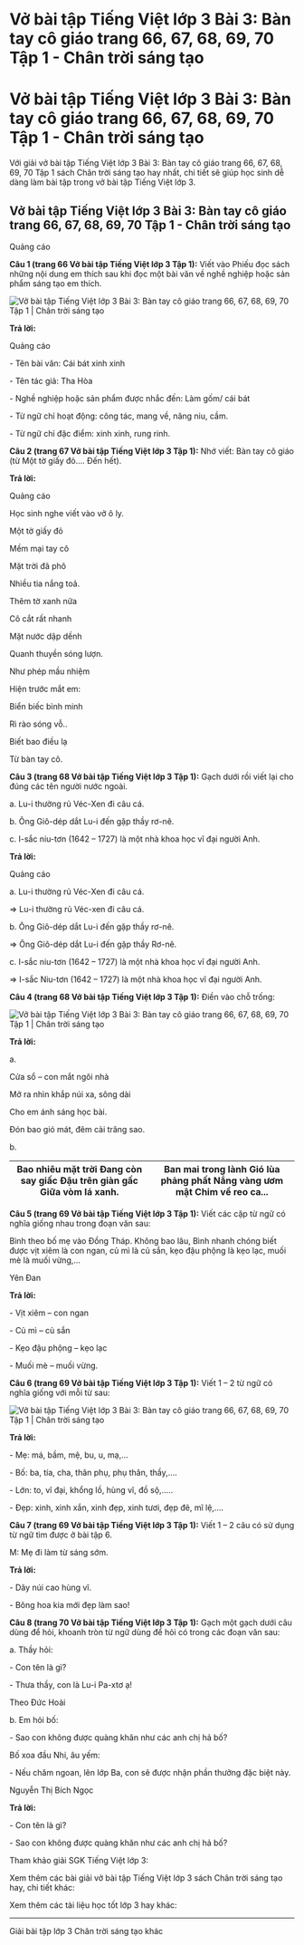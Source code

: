 # Vở bài tập Tiếng Việt lớp 3 Bài 3: Bàn tay cô giáo trang 66, 67, 68, 69, 70 Tập 1 - Chân trời sáng tạo

# Vở bài tập Tiếng Việt lớp 3 Bài 3: Bàn tay cô giáo trang 66, 67, 68, 69, 70 Tập 1 - Chân trời sáng tạo

Với giải vở bài tập Tiếng Việt lớp 3 Bài 3: Bàn tay cô giáo trang 66, 67, 68, 69, 70 Tập 1 sách Chân trời sáng tạo hay nhất, chi tiết sẽ giúp học sinh dễ dàng làm bài tập trong vở bài tập Tiếng Việt lớp 3.

## Vở bài tập Tiếng Việt lớp 3 Bài 3: Bàn tay cô giáo trang 66, 67, 68, 69, 70 Tập 1 - Chân trời sáng tạo

Quảng cáo

**Câu 1 (trang 66 Vở bài tập Tiếng Việt lớp 3 Tập 1):** Viết vào Phiếu đọc sách những nội dung em thích sau khi đọc một bài văn về nghề nghiệp hoặc sản phẩm sáng tạo em thích.

![Vở bài tập Tiếng Việt lớp 3 Bài 3: Bàn tay cô giáo trang 66, 67, 68, 69, 70 Tập 1 | Chân trời sáng tạo](https://vietjack.com/vbt-tieng-viet-3-ct/images/bai-3-ban-tay-co-giao-sgk-tr-96-1.PNG)

**Trả lời:**

Quảng cáo

\- Tên bài văn: Cái bát xinh xinh

\- Tên tác giả: Tha Hòa

\- Nghề nghiệp hoặc sản phẩm được nhắc đến: Làm gốm/ cái bát

\- Từ ngữ chỉ hoạt động: công tác, mang về, nâng niu, cầm.

\- Từ ngữ chỉ đặc điểm: xinh xinh, rung rinh.

**Câu 2 (trang 67 Vở bài tập Tiếng Việt lớp 3 Tập 1):** Nhớ viết: Bàn tay cô giáo (từ Một tờ giấy đỏ…. Đến hết).

**Trả lời:**

Quảng cáo

Học sinh nghe viết vào vở ô ly.

Một tờ giấy đỏ

Mềm mại tay cô

Mặt trời đã phô

Nhiều tia nắng toả.

Thêm tờ xanh nữa

Cô cắt rất nhanh

Mặt nước dập dềnh

Quanh thuyền sóng lượn.

Như phép mầu nhiệm

Hiện trước mắt em:

Biển biếc bình minh

Rì rào sóng vỗ..

Biết bao điều lạ

Từ bàn tay cô.

**Câu 3 (trang 68 Vở bài tập Tiếng Việt lớp 3 Tập 1):** Gạch dưới rồi viết lại cho đúng các tên người nước ngoài.

a. Lu-i thường rủ Véc-Xen đi câu cá.

b. Ông Giô-dép dắt Lu-i đến gặp thầy rơ-nê.

c. I-sắc niu-tơn (1642 – 1727) là một nhà khoa học vĩ đại người Anh.

**Trả lời:**

Quảng cáo

a. Lu-i thường rủ Véc-Xen đi câu cá.

=> Lu-i thường rủ Véc-xen đi câu cá.

b. Ông Giô-dép dắt Lu-i đến gặp thầy rơ-nê.

=> Ông Giô-dép dắt Lu-i đến gặp thầy Rơ-nê.

c. I-sắc niu-tơn (1642 – 1727) là một nhà khoa học vĩ đại người Anh.

=> I-sắc Niu-tơn (1642 – 1727) là một nhà khoa học vĩ đại người Anh.

**Câu 4 (trang 68 Vở bài tập Tiếng Việt lớp 3 Tập 1):** Điền vào chỗ trống:

![Vở bài tập Tiếng Việt lớp 3 Bài 3: Bàn tay cô giáo trang 66, 67, 68, 69, 70 Tập 1 | Chân trời sáng tạo](https://vietjack.com/vbt-tieng-viet-3-ct/images/bai-3-ban-tay-co-giao-sgk-tr-96-2.PNG)

**Trả lời:**

a. 

Cửa sổ – con mắt ngôi nhà

Mở ra nhìn khắp núi xa, sông dài

Cho em ánh sáng học bài.

Đón bao gió mát, đêm cài trăng sao.

b. 

Bao nhiêu mặt trời Đang còn say giấc Đậu trên giàn gấc Giữa vòm lá xanh. |  Ban mai trong lành Gió lùa phảng phất Nắng vàng ươm mật Chim về reo ca...  
---|---  
  
**Câu 5 (trang 69 Vở bài tập Tiếng Việt lớp 3 Tập 1):** Viết các cặp từ ngữ có nghĩa giống nhau trong đoạn văn sau:

Bình theo bố mẹ vào Đồng Tháp. Không bao lâu, Bình nhanh chóng biết được vịt xiêm là con ngan, củ mì là củ sắn, kẹo đậu phộng là kẹo lạc, muối mè là muối vừng,…

Yên Đan

**Trả lời:**

\- Vịt xiêm – con ngan

\- Củ mì – củ sắn

\- Kẹo đậu phộng – kẹo lạc

\- Muối mè – muối vừng.

**Câu 6 (trang 69 Vở bài tập Tiếng Việt lớp 3 Tập 1):** Viết 1 – 2 từ ngữ có nghĩa giống với mỗi từ sau:

![Vở bài tập Tiếng Việt lớp 3 Bài 3: Bàn tay cô giáo trang 66, 67, 68, 69, 70 Tập 1 | Chân trời sáng tạo](https://vietjack.com/vbt-tieng-viet-3-ct/images/bai-3-ban-tay-co-giao-sgk-tr-96-3.PNG)

**Trả lời:**

\- Mẹ: má, bầm, mệ, bu, u, mạ,…

\- Bố: ba, tía, cha, thân phụ, phụ thân, thầy,….

\- Lớn: to, vĩ đại, khổng lồ, hùng vĩ, đồ sộ,…..

\- Đẹp: xinh, xinh xắn, xinh đẹp, xinh tươi, đẹp đẽ, mĩ lệ,….

**Câu 7 (trang 69 Vở bài tập Tiếng Việt lớp 3 Tập 1):** Viết 1 – 2 câu có sử dụng từ ngữ tìm được ở bài tập 6.

M: Mẹ đi làm từ sáng sớm.

**Trả lời:**

\- Dãy núi cao hùng vĩ.

\- Bông hoa kia mới đẹp làm sao!

**Câu 8 (trang 70 Vở bài tập Tiếng Việt lớp 3 Tập 1):** Gạch một gạch dưới câu dùng để hỏi, khoanh tròn từ ngữ dùng để hỏi có trong các đoạn văn sau:

a. Thầy hỏi:

\- Con tên là gì?

\- Thưa thầy, con là Lu-i Pa-xtơ ạ!

Theo Đức Hoài

b. Em hỏi bố:

\- Sao con không được quàng khăn như các anh chị hả bố?

Bố xoa đầu Nhi, âu yếm:

\- Nếu chăm ngoan, lên lớp Ba, con sẽ được nhận phần thưởng đặc biệt này.

Nguyễn Thị Bích Ngọc

**Trả lời:**

\- Con tên là gì?

\- Sao con không được quàng khăn như các anh chị hả bố?

Tham khảo giải SGK Tiếng Việt lớp 3:

Xem thêm các bài giải vở bài tập Tiếng Việt lớp 3 sách Chân trời sáng tạo hay, chi tiết khác:

Xem thêm các tài liệu học tốt lớp 3 hay khác:

* * *

Giải bài tập lớp 3 Chân trời sáng tạo khác

